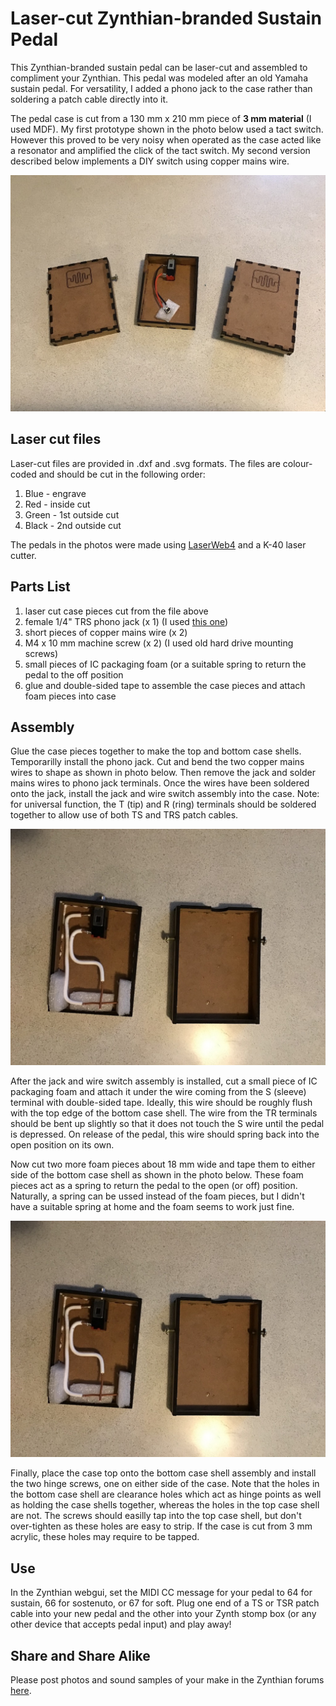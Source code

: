 # Laser-cut Zynthian-branded Sustain Pedal

This Zynthian-branded sustain pedal can be laser-cut and assembled to compliment your Zynthian. This pedal was modeled after an old Yamaha sustain pedal. For versatility, I added a phono jack to the case rather than soldering a patch cable directly into it.

The pedal case is cut from a 130 mm x 210 mm piece of **3 mm material** (I used MDF). My first prototype shown in the photo below used a tact switch. However this proved to be very noisy when operated as the case acted like a resonator and amplified the click of the tact switch. My second version described below implements a DIY switch using copper mains wire.

![Image of Zynthian sustain pedal](https://github.com/zynthian/zynthian-pedals/blob/master/sustain-pedal/pedal_1.jpg)

## Laser cut files

Laser-cut files are provided in .dxf and .svg formats. The files are colour-coded and should be cut in the following order:

1. Blue - engrave
2. Red - inside cut
3. Green - 1st outside cut
4. Black - 2nd outside cut

The pedals in the photos were made using [LaserWeb4](https://github.com/LaserWeb/LaserWeb4) and a K-40 laser cutter.

## Parts List

1. laser cut case pieces cut from the file above
2. female 1/4" TRS phono jack (x 1) (I used [this one](https://www.aliexpress.com/item/32996271607.html?spm=a2g0s.9042311.0.0.74944c4dJB1w8D))
3. short pieces of copper mains wire (x 2)
4. M4 x 10 mm machine screw (x 2) (I used old hard drive mounting screws)
5. small pieces of IC packaging foam (or a suitable spring to return the pedal to the off position
6. glue and double-sided tape to assemble the case pieces and attach foam pieces into case

## Assembly

Glue the case pieces together to make the top and bottom case shells. Temporarilly install the phono jack. Cut and bend the two copper mains wires to shape as shown in photo below. Then remove the jack and solder mains wires to phono jack terminals. Once the wires have been soldered onto the jack, install the jack and wire switch assembly into the case. Note: for universal function, the T (tip) and R (ring) terminals should be soldered together to allow use of both TS and TRS patch cables. 

![Image of Zynthian sustain pedal](https://github.com/zynthian/zynthian-pedals/blob/master/sustain-pedal/pedal_2.jpg)

After the jack and wire switch assembly is installed, cut a small piece of IC packaging foam and attach it under the wire coming from the S (sleeve) terminal with double-sided tape. Ideally, this wire should be roughly flush with the top edge of the bottom case shell. The wire from the TR terminals should be bent up slightly so that it does not touch the S wire until the pedal is depressed. On release of the pedal, this wire should spring back into the open position on its own.

Now cut two more foam pieces about 18 mm wide and tape them to  either side of the bottom case shell as shown in the photo below. These foam pieces act as a spring to return the pedal to the open (or off) position. Naturally, a spring can be ussed instead of the foam pieces, but I didn't have a suitable spring at home and the foam seems to work just fine.

![Image of Zynthian sustain pedal](https://github.com/zynthian/zynthian-pedals/blob/master/sustain-pedal/pedal_2.jpg)

Finally, place the case top onto the bottom case shell assembly and install the two hinge screws, one on either side of the case. Note that the holes in the bottom case shell are clearance holes which act as hinge points as well as holding the case shells together, whereas the holes in the top case shell are not. The screws should easilly tap into the top case shell, but don't over-tighten as these holes are easy to strip. If the case is cut from 3 mm acrylic, these holes may require to be tapped.

## Use
In the Zynthian webgui, set the MIDI CC message for your pedal to 64 for sustain, 66 for sostenuto, or 67 for soft. Plug one end of a TS or TSR patch cable into your new pedal and the other into your Zynth stomp box (or any other device that accepts pedal input) and play away!

## Share and Share Alike
Please post photos and sound samples of your make in the Zynthian forums [here](https://discourse.zynthian.org/t/funny-pedalboxes-for-zynthian-using-extra-switches/3331/7).